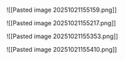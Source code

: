 ![[Pasted image 20251021155159.png]]


![[Pasted image 20251021155217.png]]


![[Pasted image 20251021155353.png]]

![[Pasted image 20251021155410.png]]